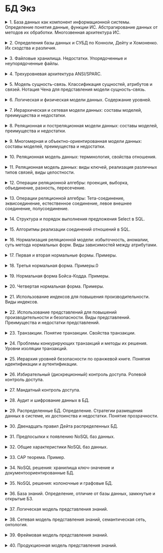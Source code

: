 # БД Экз

<details>
<summary> 1. База данных как компонент информационной системы. Определение понятия данные, функции ИС. Абстрагирование данных от методов их обработки. Многозвенная архитектура ИС.
</summary>

    **Информационная система** - совокупность аппаратных и программных компонентов, связанных с обработкой информации (ПО + данные + люди + железо)

    **Данные** - это поддающиеся многократной интерпретации представления информации в **формализованном** виде, пригодные для передачи, интерпретации и обработки

    (с) ISO стандарт

    **Функции ИС**

    1. Сбор
    2. Хранение
    3. Обработка
    4. Представление
    5. Прередача

    > Данные **абстрагируются** от бизнес-логики, в связи с этим возникают проблемы с доступом к данным

    Если есть много приложений, которые хотят обратиться к данным, доступ будет выдан единовременно только одному приложению - иначе возникает риск тупиков.

    > Над данными надстраивается слой, который нам обеспечивает доступ к данным - СУБД

    Получаем следующую структуру: Клиент - БизнесЛогика - Доступ к данным (Данные)

    **Система управления базами данных (СУБД)** — совокупность программных и лингвистических средств общего или специального назначения, обеспечивающих управление созданием и использованием баз данных

    **Многозвенная архитектура** - это архитектура, подразумевающая разделение компонентов на функциональные группы

    Порядок выполнения запроса в многозвенной архитектуре будет следующим: `Запрос -> СУБД -> БД`

</details>

<br>

<details>
<summary> 2. Определения базы данных и СУБД по Конноли, Дейту и Хомоненко. Их сходства и различия.
</summary>

    ### Определения базы данных

    **База данных** - это совместно используемый набор логически связанных данных, и описание этих данных, предназначенные для удовлетворения информационных потребностей организаций. **(с) Коннолли и Бегг**

    **База данных** - это набор постоянно хранимых данных, используемых прикладными системами какого-либо предприятия. **(с) Дейт**

    **База данных** - это совокупность специальным образом организованных данных, хранимых в памяти вычислительной системы, и отображающих состояния объектов и их взаимосвязей в рассматриваемой предметной области. **(с) Хомоненко**

    ### Определения СУБД

    **СУБД** - программное обеспечение, с помощью которго пользователи могут опеределять, создавать и поддерживать базу данных, а также осуществлять к ней контролируемый доступ **(с) Коннолли и Бегг**

    **СУБД** - это комплекс языковых и программных средств, предназначенный для создания, ведения и совместного использования базы данных многими пользователями  **(с) Хомоненко**

    ### Различия в определениях

    1. **БД**: Конноли и Дейт рассматривают применение базы данных в контексте организации, в то время как Хомоненко даёт более общее определение

    2. **СУБД**: во всех определениях СУБД осуществляет контроль доступа к БД

</details>

<br>

<details>
<summary> 3. Файловые хранилища. Недостатки. Упорядоченные и неупорядоченные файлы.
</summary>
</details>

<br>

<details>
<summary> 4. Трехуровневая архитектура ANSI/SPARC.
</summary>
</details>

<br>

<details>
<summary> 5. Модель сущность-связь. Классификация сущностей, атрибутов и связей. Нотация Чена для представления модели сущность-связь.
</summary>
</details>

<br>

<details>
<summary> 6. Логическая и физическая модели данных. Содержание уровней.
</summary>
</details>

<br>

<details>
<summary> 7. Иерархическая и сетевая модели данных: составы моделей, преимущества и недостатки.
</summary>
</details>

<br>

<details>
<summary> 8. Реляционная и постреляционная модели данных: составы моделей, преимущества и недостатки.
</summary>
</details>

<br>

<details>
<summary> 9. Многомерная и объектно-ориентированная модели данных: составы моделей, преимущества и недостатки.
</summary>
</details>

<br>

<details>
<summary> 10. Реляционная модель данных: терминология, свойства отношения.
</summary>
</details>

<br>

<details>
<summary> 11. Реляционная модель данных: виды ключей, реализация различных типов связей, виды целостности.
</summary>
</details>

<br>

<details>
<summary> 12. Операции реляционной алгебры: проекция, выборка, объединение, разность, пересечение.
</summary>
</details>

<br>

<details>
<summary> 13. Операции реляционной алгебры: Тета-соединение, эквисоединение, естественное соединение, левое внешнее соединение, полусоединение.
</summary>
</details>

<br>

<details>
<summary> 14. Структура и порядок выполнения предложения Select в SQL.
</summary>
</details>

<br>

<details>
<summary> 15. Алгоритмы реализации соединений отношений в SQL.
</summary>
</details>

<br>

<details>
<summary> 16. Нормализация реляционной модели: избыточность, аномалии, суть метода нормальных форм. Виды зависимостей между атрибутами.
</summary>
</details>

<br>

<details>
<summary> 17. Первая и вторая нормальные формы. Примеры.
</summary>
</details>

<br>

<details>
<summary> 18. Третья нормальная форма. Примеры.0
</summary>
</details>

<br>

<details>
<summary> 19. Нормальная форма Бойса-Кодда. Примеры.
</summary>
</details>

<br>

<details>
<summary> 20. Четвертая нормальная форма. Примеры.
</summary>
</details>

<br>

<details>
<summary> 21. Использование индексов для повышения производительности. Виды индексов.
</summary>
</details>

<br>

<details>
<summary> 22. Использование представлений для повышений производительности и безопасности. Виды представлений. Преимущества и недостатки представлений.
</summary>
</details>

<br>

<details>
<summary> 23. Транзакции. Понятие транзакции. Свойства транзакции.
</summary>
</details>

<br>

<details>
<summary> 24. Проблемы конкурирующих транзакций и методы их решения. Уровни изоляции транзакций.
</summary>
</details>

<br>

<details>
<summary> 25. Иерархия уровней безопасности по оранжевой книге. Понятия идентификации и аутентификации.
</summary>
</details>

<br>

<details>
<summary> 26. Избирательный (дискреционный) контроль доступа. Ролевой контроль доступа.
</summary>
</details>

<br>

<details>
<summary> 27. Мандатный контроль доступа.
</summary>
</details>

<br>

<details>
<summary> 28. Аудит и шифрование данных в БД.
</summary>
</details>

<br>

<details>
<summary> 29. Распределенные БД. Определение. Стратегии размещения данных в системе, их достоинства и недостатки. Понятие прозрачности.
</summary>
</details>

<br>

<details>
<summary> 30. Двенадцать правил Дейта распределенных БД.
</summary>
</details>

<br>

<details>
<summary> 31. Предпосылки к появлению NoSQL баз данных.
</summary>
</details>

<br>

<details>
<summary> 32. Общие характеристики NoSQL баз данных.
</summary>
</details>

<br>

<details>
<summary> 33. CAP теорема. Пример.
</summary>
</details>

<br>

<details>
<summary> 34. NoSQL решения: хранилища ключ-значение и документоориентированные БД.
</summary>
</details>

<br>

<details>
<summary> 35. NoSQL решения: колоночные и графовые БД.
</summary>
</details>

<br>

<details>
<summary> 36. База знаний. Определение, отличие от базы данных, замкнутые и открытые БЗ.
</summary>
</details>

<br>

<details>
<summary> 37. Логическая модель представления знаний.
</summary>
</details>

<br>

<details>
<summary> 38. Сетевая модель представления знаний, семантическая сеть, онтология.
</summary>
</details>

<br>

<details>
<summary> 39. Фреймовая модель представления знаний.
</summary>
</details>

<br>

<details>
<summary> 40. Продукционная модель представления знаний.
</summary>
</details>